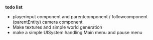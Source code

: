 **todo list**

- playerinput component and parentcomponent / followcomponent (parentEntity) camera component
- Make textures and simple world generation
- make a simple UISystem handling Main menu and pause menu